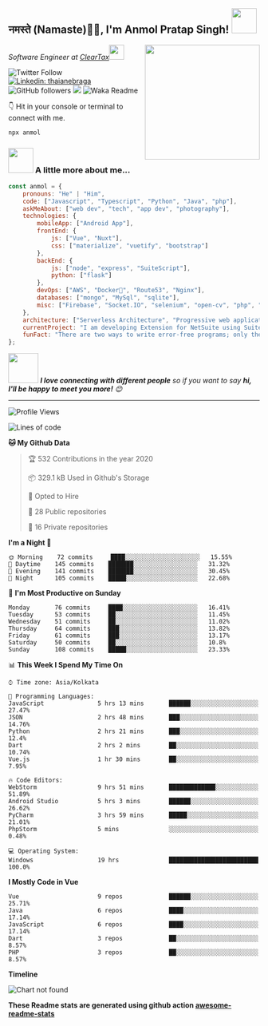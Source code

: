<h2>नमस्ते (Namaste)🙏🏻, I'm Anmol Pratap Singh! <img src="https://media.giphy.com/media/12oufCB0MyZ1Go/giphy.gif" width="50"></h2>
<img align='right' src="https://media.giphy.com/media/M9gbBd9nbDrOTu1Mqx/giphy.gif" width="230">
<p><em>Software Engineer at <a href="http://www.cleartax.in">ClearTax</a><img src="https://media.giphy.com/media/WUlplcMpOCEmTGBtBW/giphy.gif" width="30"> 
</em></p>

![Twitter Follow](https://img.shields.io/twitter/follow/misteranmol?label=Follow)
[![Linkedin: thaianebraga](https://img.shields.io/badge/-anmol-blue?style=flat-square&logo=Linkedin&logoColor=white&link=https://www.linkedin.com/in/anmol-p-singh/)](https://www.linkedin.com/in/anmol-p-singh/)
![GitHub followers](https://img.shields.io/github/followers/anmol098?label=Follow&style=social)
![](https://visitor-badge.glitch.me/badge?page_id=anmol098.anmol098)
![Waka Readme](https://github.com/anmol098/anmol098/workflows/Waka%20Readme/badge.svg)

👇 Hit in your console or terminal to connect with me.

```bash
npx anmol
```

### <img src="https://media.giphy.com/media/VgCDAzcKvsR6OM0uWg/giphy.gif" width="50"> A little more about me...  

```javascript
const anmol = {
    pronouns: "He" | "Him",
    code: ["Javascript", "Typescript", "Python", "Java", "php"],
    askMeAbout: ["web dev", "tech", "app dev", "photography"],
    technologies: {
        mobileApp: ["Android App"],
        frontEnd: {
            js: ["Vue", "Nuxt"],
            css: ["materialize", "vuetify", "bootstrap"]
        },
        backEnd: {
            js: ["node", "express", "SuiteScript"],
            python: ["flask"]
        },
        devOps: ["AWS", "Docker🐳", "Route53", "Nginx"],
        databases: ["mongo", "MySql", "sqlite"],
        misc: ["Firebase", "Socket.IO", "selenium", "open-cv", "php", "SuiteApp"]
    },
    architecture: ["Serverless Architecture", "Progressive web applications", "Single page applications"],
    currentProject: "I am developing Extension for NetSuite using SuiteScript2.0",
    funFact: "There are two ways to write error-free programs; only the third one works"
};
```

<img src="https://media.giphy.com/media/LnQjpWaON8nhr21vNW/giphy.gif" width="60"> <em><b>I love connecting with different people</b> so if you want to say <b>hi, I'll be happy to meet you more!</b> 😊</em>

---
<!--START_SECTION:waka-->
![Profile Views](http://img.shields.io/badge/Profile%20Views-1499-blue)

![Lines of code](https://img.shields.io/badge/From%20Hello%20World%20I%27ve%20Written-2.7%20million%20Lines%20of%20code-blue)

**🐱 My Github Data** 

> 🏆 532 Contributions in the year 2020
 > 
> 📦 329.1 kB Used in Github's Storage 
 > 
> 💼 Opted to Hire
 > 
> 📜 28 Public repositories
 > 
> 🔑 16 Private repositories 

**I'm a Night 🦉** 

```text
🌞 Morning    72 commits     ████░░░░░░░░░░░░░░░░░░░░░   15.55% 
🌆 Daytime    145 commits    ███████░░░░░░░░░░░░░░░░░░   31.32% 
🌃 Evening    141 commits    ███████░░░░░░░░░░░░░░░░░░   30.45% 
🌙 Night      105 commits    █████░░░░░░░░░░░░░░░░░░░░   22.68%

```
📅 **I'm Most Productive on Sunday** 

```text
Monday       76 commits     ████░░░░░░░░░░░░░░░░░░░░░   16.41% 
Tuesday      53 commits     ██░░░░░░░░░░░░░░░░░░░░░░░   11.45% 
Wednesday    51 commits     ██░░░░░░░░░░░░░░░░░░░░░░░   11.02% 
Thursday     64 commits     ███░░░░░░░░░░░░░░░░░░░░░░   13.82% 
Friday       61 commits     ███░░░░░░░░░░░░░░░░░░░░░░   13.17% 
Saturday     50 commits     ██░░░░░░░░░░░░░░░░░░░░░░░   10.8% 
Sunday       108 commits    █████░░░░░░░░░░░░░░░░░░░░   23.33%

```


📊 **This Week I Spend My Time On** 

```text
⌚︎ Time zone: Asia/Kolkata

💬 Programming Languages: 
JavaScript               5 hrs 13 mins       ██████░░░░░░░░░░░░░░░░░░░   27.47% 
JSON                     2 hrs 48 mins       ███░░░░░░░░░░░░░░░░░░░░░░   14.76% 
Python                   2 hrs 21 mins       ███░░░░░░░░░░░░░░░░░░░░░░   12.4% 
Dart                     2 hrs 2 mins        ██░░░░░░░░░░░░░░░░░░░░░░░   10.74% 
Vue.js                   1 hr 30 mins        ██░░░░░░░░░░░░░░░░░░░░░░░   7.95%

🔥 Code Editors: 
WebStorm                 9 hrs 51 mins       █████████████░░░░░░░░░░░░   51.89% 
Android Studio           5 hrs 3 mins        ██████░░░░░░░░░░░░░░░░░░░   26.62% 
PyCharm                  3 hrs 59 mins       █████░░░░░░░░░░░░░░░░░░░░   21.01% 
PhpStorm                 5 mins              ░░░░░░░░░░░░░░░░░░░░░░░░░   0.48%

💻 Operating System: 
Windows                  19 hrs              █████████████████████████   100.0%

```

**I Mostly Code in Vue** 

```text
Vue                      9 repos             ██████░░░░░░░░░░░░░░░░░░░   25.71% 
Java                     6 repos             ████░░░░░░░░░░░░░░░░░░░░░   17.14% 
JavaScript               6 repos             ████░░░░░░░░░░░░░░░░░░░░░   17.14% 
Dart                     3 repos             ██░░░░░░░░░░░░░░░░░░░░░░░   8.57% 
PHP                      3 repos             ██░░░░░░░░░░░░░░░░░░░░░░░   8.57%

```


**Timeline**

![Chart not found](https://github.com/anmol098/anmol098/blob/master/charts/bar_graph.png) 


<!--END_SECTION:waka-->

**These Readme stats are generated using github action [awesome-readme-stats](https://github.com/anmol098/waka-readme-stats)**
